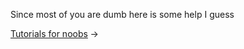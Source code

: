 <script src="assets/index.js"></script>

<style>
a.arrow-link::after {
  content: "->";
  display: inline-block;
  margin-left: 0.25em;
  margin-right: 0.25em;
  transition: margin 0.2s ease;
}
a.arrow-link:hover::after {
  margin-left: 0.5em;
  margin-right: 0em;
}
</style>

<p>Since most of you are dumb here is some help I guess</p>

<nav>
  <a href="tutorials/" class="arrow-link">Tutorials for noobs</a>
</nav>
